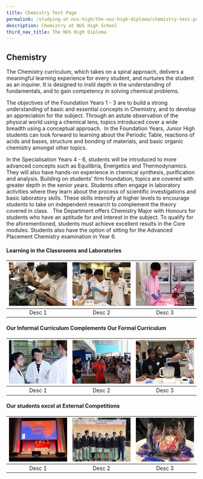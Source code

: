 ```yaml
---
title: Chemistry Test Page
permalink: /studying-at-nus-high/the-nus-high-diploma/chemistry-test-page/
description: Chemistry at NUS High School
third_nav_title: The NUS High Diploma
---
```


## Chemistry

The Chemistry curriculum, which takes on a spiral approach, delivers a meaningful learning experience for every student, and nurtures the student as an inquirer. It is designed to instil depth in the understanding of fundamentals, and to gain competency in solving chemical problems.    

The objectives of the Foundation Years 1 - 3 are to build a strong understanding of basic and essential concepts in Chemistry, and to develop an appreciation for the subject. Through an astute observation of the physical world using a chemical lens, topics introduced cover a wide breadth using a conceptual approach.  In the Foundation Years, Junior High students can look forward to learning about the Periodic Table, reactions of acids and bases, structure and bonding of materials, and basic organic chemistry amongst other topics.  

In the Specialisation Years 4 - 6, students will be introduced to more advanced concepts such as Equilibria, Energetics and Thermodynamics. They will also have hands-on experience in chemical synthesis, purification and analysis. Building on students’ firm foundation, topics are covered with greater depth in the senior years. Students often engage in laboratory activities where they learn about the process of scientific investigations and basic laboratory skills. These skills intensify at higher levels to encourage students to take on independent research to complement the theory covered in class.   The Department offers Chemistry Major with Honours for students who have an aptitude for and interest in the subject. To qualify for the aforementioned, students must achieve excellent results in the Core modules. Students also have the option of sitting for the Advanced Placement Chemistry examination in Year 6.

#### Learning in the Classrooms and Laboratories

<table>
	<thead>
		<tr>
			<th style="align: center">
				<img src="/images/Chemistry/Picture 1.jpg" style="width:500px" >
			</th>
			<th style="align: center">
				<img src="/images/Chemistry/Picture 2.jpg" style="width:500px" >
			</th>
			<th style="align: center">
				<img src="/images/Chemistry/Picture 3.jpg" style=" width:500px;">
			</th>
		</tr>
	</thead>
	<tbody>
		<tr>
			<td style="text-align:center" > Desc 1 </td>
			<td style="text-align:center" > Desc 2 </td>
			<td style="text-align:center"> Desc 3 </td>
		</tr>
	</tbody>
</table>


#### Our Informal Curriculum Complements Our Formal Curriculum

<table>
	<thead>
		<tr>
			<th style="align: center">
				<img src="/images/Chemistry/Picture 4.jpg" style="width:500px" >
			</th>
			<th style="align: center">
				<img src="/images/Chemistry/Picture 5.jpg" style="width:500px" >
			</th>
			<th style="align: center">
				<img src="/images/Chemistry/Picture 6.jpg" style=" width:500px;">
			</th>
		</tr>
	</thead>
	<tbody>
		<tr>
			<td style="text-align:center" > Desc 1 </td>
			<td style="text-align:center" > Desc 2 </td>
			<td style="text-align:center"> Desc 3 </td>
		</tr>
	</tbody>
</table>

#### Our students excel at External Competitions

<table>
	<thead>
		<tr>
			<th style="align: center">
				<img src="/images/Chemistry/Picture 7.jpg" style="width:500px" >
			</th>
			<th style="align: center">
				<img src="/images/Chemistry/Picture 8.jpg" style="width:500px" >
			</th>
			<th style="align: center">
				<img src="/images/Chemistry/Picture 9.jpg" style=" width:500px;">
			</th>
		</tr>
	</thead>
	<tbody>
		<tr>
			<td style="text-align:center" > Desc 1 </td>
			<td style="text-align:center" > Desc 2 </td>
			<td style="text-align:center"> Desc 3 </td>
		</tr>
	</tbody>
</table>